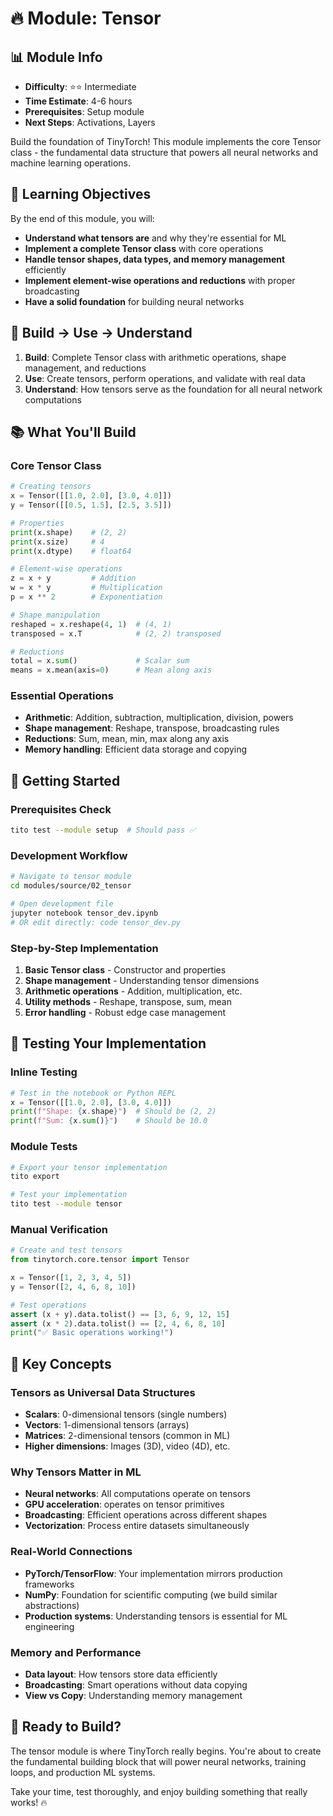 # 🔥 Module: Tensor

## 📊 Module Info
- **Difficulty**: ⭐⭐ Intermediate
- **Time Estimate**: 4-6 hours
- **Prerequisites**: Setup module
- **Next Steps**: Activations, Layers

Build the foundation of TinyTorch! This module implements the core Tensor class - the fundamental data structure that powers all neural networks and machine learning operations.

## 🎯 Learning Objectives

By the end of this module, you will:
- **Understand what tensors are** and why they're essential for ML
- **Implement a complete Tensor class** with core operations
- **Handle tensor shapes, data types, and memory management** efficiently
- **Implement element-wise operations and reductions** with proper broadcasting
- **Have a solid foundation** for building neural networks

## 🧠 Build → Use → Understand

1. **Build**: Complete Tensor class with arithmetic operations, shape management, and reductions
2. **Use**: Create tensors, perform operations, and validate with real data
3. **Understand**: How tensors serve as the foundation for all neural network computations

## 📚 What You'll Build

### Core Tensor Class
```python
# Creating tensors
x = Tensor([[1.0, 2.0], [3.0, 4.0]])
y = Tensor([[0.5, 1.5], [2.5, 3.5]])

# Properties
print(x.shape)    # (2, 2)
print(x.size)     # 4
print(x.dtype)    # float64

# Element-wise operations
z = x + y         # Addition
w = x * y         # Multiplication
p = x ** 2        # Exponentiation

# Shape manipulation
reshaped = x.reshape(4, 1)  # (4, 1)
transposed = x.T            # (2, 2) transposed

# Reductions
total = x.sum()             # Scalar sum
means = x.mean(axis=0)      # Mean along axis
```

### Essential Operations
- **Arithmetic**: Addition, subtraction, multiplication, division, powers
- **Shape management**: Reshape, transpose, broadcasting rules
- **Reductions**: Sum, mean, min, max along any axis
- **Memory handling**: Efficient data storage and copying

## 🚀 Getting Started

### Prerequisites Check
```bash
tito test --module setup  # Should pass ✅
```

### Development Workflow
```bash
# Navigate to tensor module
cd modules/source/02_tensor

# Open development file
jupyter notebook tensor_dev.ipynb
# OR edit directly: code tensor_dev.py
```

### Step-by-Step Implementation
1. **Basic Tensor class** - Constructor and properties
2. **Shape management** - Understanding tensor dimensions
3. **Arithmetic operations** - Addition, multiplication, etc.
4. **Utility methods** - Reshape, transpose, sum, mean
5. **Error handling** - Robust edge case management

## 🧪 Testing Your Implementation

### Inline Testing
```python
# Test in the notebook or Python REPL
x = Tensor([[1.0, 2.0], [3.0, 4.0]])
print(f"Shape: {x.shape}")  # Should be (2, 2)
print(f"Sum: {x.sum()}")    # Should be 10.0
```

### Module Tests
```bash
# Export your tensor implementation
tito export

# Test your implementation
tito test --module tensor
```

### Manual Verification
```python
# Create and test tensors
from tinytorch.core.tensor import Tensor

x = Tensor([1, 2, 3, 4, 5])
y = Tensor([2, 4, 6, 8, 10])

# Test operations
assert (x + y).data.tolist() == [3, 6, 9, 12, 15]
assert (x * 2).data.tolist() == [2, 4, 6, 8, 10]
print("✅ Basic operations working!")
```

## 🎯 Key Concepts

### **Tensors as Universal Data Structures**
- **Scalars**: 0-dimensional tensors (single numbers)
- **Vectors**: 1-dimensional tensors (arrays) 
- **Matrices**: 2-dimensional tensors (common in ML)
- **Higher dimensions**: Images (3D), video (4D), etc.

### **Why Tensors Matter in ML**
- **Neural networks**: All computations operate on tensors
- **GPU acceleration**: operates on tensor primitives
- **Broadcasting**: Efficient operations across different shapes
- **Vectorization**: Process entire datasets simultaneously

### **Real-World Connections**
- **PyTorch/TensorFlow**: Your implementation mirrors production frameworks
- **NumPy**: Foundation for scientific computing (we build similar abstractions)
- **Production systems**: Understanding tensors is essential for ML engineering

### **Memory and Performance**
- **Data layout**: How tensors store data efficiently
- **Broadcasting**: Smart operations without data copying
- **View vs Copy**: Understanding memory management

## 🎉 Ready to Build?

The tensor module is where TinyTorch really begins. You're about to create the fundamental building block that will power neural networks, training loops, and production ML systems.

Take your time, test thoroughly, and enjoy building something that really works! 🔥 